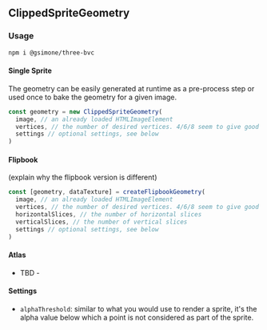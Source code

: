 ## ClippedSpriteGeometry



### Usage

```bash
npm i @gsimone/three-bvc
```

#### Single Sprite

The geometry can be easily generated at runtime as a pre-process step or used once to bake the geometry for a given image.

```js
const geometry = new ClippedSpriteGeometry(
  image, // an already loaded HTMLImageElement
  vertices, // the number of desired vertices. 4/6/8 seem to give good results most of the time.
  settings // optional settings, see below
)
```

#### Flipbook

(explain why the flipbook version is different)

```js
const [geometry, dataTexture] = createFlipbookGeometry(
  image, // an already loaded HTMLImageElement
  vertices, // the number of desired vertices. 4/6/8 seem to give good results most of the time.
  horizontalSlices, // the number of horizontal slices
  verticalSlices, // the number of vertical slices
  settings // optional settings, see below
)
```

#### Atlas

- TBD -

#### Settings 

  * `alphaThreshold`: similar to what you would use to render a sprite, it's the alpha value below which a point is not considered as part of the sprite.
